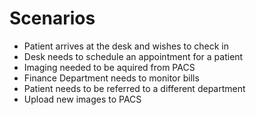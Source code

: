 # Scenarios
 - Patient arrives at the desk and wishes to check in
 - Desk needs to schedule an appointment for a patient
 - Imaging needed to be aquired from PACS
 - Finance Department needs to monitor bills 
 - Patient needs to be referred to a different department
 - Upload new images to PACS
